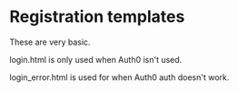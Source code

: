 # Registration templates

These are very basic.

login.html is only used when Auth0 isn't used.

login_error.html is used for when Auth0 auth doesn't work.

